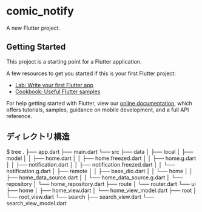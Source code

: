 # comic_notify

A new Flutter project.

## Getting Started

This project is a starting point for a Flutter application.

A few resources to get you started if this is your first Flutter project:

- [Lab: Write your first Flutter app](https://flutter.dev/docs/get-started/codelab)
- [Cookbook: Useful Flutter samples](https://flutter.dev/docs/cookbook)

For help getting started with Flutter, view our
[online documentation](https://flutter.dev/docs), which offers tutorials,
samples, guidance on mobile development, and a full API reference.

## ディレクトリ構造

$ tree
.
├── app.dart
├── main.dart
└── src
    ├── data
    │   ├── local
    │   ├── model
    │   │   ├── home.dart
    │   │   ├── home.freezed.dart
    │   │   ├── home.g.dart
    │   │   ├── notification.dart
    │   │   ├── notification.freezed.dart
    │   │   └── notification.g.dart
    │   ├── remote
    │   │   ├── base_dio.dart
    │   │   └── home
    │   │       ├── home_data_source.dart
    │   │       └── home_data_source.g.dart
    │   └── repository
    │       └── home_repository.dart
    ├── route
    │   └── router.dart
    └── ui
        ├── home
        │   ├── home_view.dart
        │   └── home_view_model.dart
        ├── root
        │   └── root_view.dart
        └── search
            ├── search_view.dart
            └── search_view_model.dart
